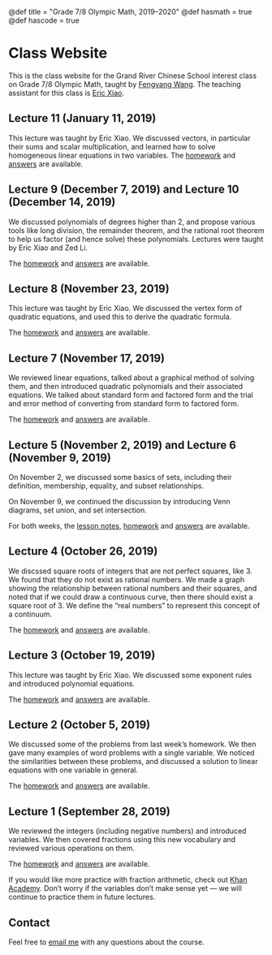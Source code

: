 @def title = "Grade 7/8 Olympic Math, 2019–2020"
@def hasmath = true
@def hascode = true

# Class Website

This is the class website for the Grand River Chinese School interest class on Grade 7/8
Olympic Math, taught by [Fengyang Wang](https://wafy.me/). The teaching assistant for this
class is [Eric Xiao](https://mathlord2.github.io/).

## Lecture 11 (January 11, 2019)

This lecture was taught by Eric Xiao. We discussed vectors, in particular their sums and
scalar multiplication, and learned how to solve homogeneous linear equations in two
variables. The [homework](assets/homework/vectors.pdf) and
[answers](assets/solutions/vectors.pdf) are available.

## Lecture 9 (December 7, 2019) and Lecture 10 (December 14, 2019)

We discussed polynomials of degrees higher than 2, and propose various tools like long
division, the remainder theorem, and the rational root theorem to help us factor (and hence
solve) these polynomials. Lectures were taught by Eric Xiao and Zed Li.

The [homework](assets/homework/polynomials.pdf) and
[answers](assets/solutions/polynomials.pdf) are available.

## Lecture 8 (November 23, 2019)

This lecture was taught by Eric Xiao. We discussed the vertex form of quadratic equations,
and used this to derive the quadratic formula.

The [homework](assets/homework/quadratic-formula.pdf) and
[answers](assets/solutions/quadratic-formula.pdf) are available.

## Lecture 7 (November 17, 2019)

We reviewed linear equations, talked about a graphical method of solving them, and then
introduced quadratic polynomials and their associated equations. We talked about standard
form and factored form and the trial and error method of converting from standard form to
factored form.

The [homework](assets/homework/quadratic-equations.pdf) and
[answers](assets/solutions/quadratic-equations.pdf) are available.

## Lecture 5 (November 2, 2019) and Lecture 6 (November 9, 2019)

On November 2, we discussed some basics of sets, including their definition, membership,
equality, and subset relationships.

On November 9, we continued the discussion by introducing Venn diagrams, set union, and set
intersection.

For both weeks, the [lesson notes](pub/sets.html), [homework](assets/homework/sets.pdf) and
[answers](assets/solutions/sets.pdf) are available.

## Lecture 4 (October 26, 2019)

We discssed square roots of integers that are not perfect squares, like $3$. We found that
they do not exist as rational numbers. We made a graph showing the relationship between
rational numbers and their squares, and noted that if we could draw a continuous curve, then
there should exist a square root of $3$. We define the “real numbers” to represent this
concept of a continuum.

The [homework](assets/homework/real-numbers.pdf) and
[answers](assets/solutions/real-numbers.pdf) are available.

## Lecture 3 (October 19, 2019)

This lecture was taught by Eric Xiao. We discussed some exponent rules and introduced
polynomial equations.

The [homework](assets/homework/exponents.pdf) and [answers](assets/solutions/exponents.pdf)
are available.

## Lecture 2 (October 5, 2019)

We discussed some of the problems from last week’s homework. We then gave many examples of
word problems with a single variable. We noticed the similarities between these problems,
and discussed a solution to linear equations with one variable in general.

The [homework](assets/homework/linear-systems.pdf) and
[answers](assets/solutions/linear-systems.pdf) are available.

## Lecture 1 (September 28, 2019)

We reviewed the integers (including negative numbers) and introduced variables. We then
covered fractions using this new vocabulary and reviewed various operations on them.

The [homework](assets/homework/rational-numbers.pdf) and
[answers](assets/solutions/rational-numbers.pdf) are available.

If you would like more practice with fraction arithmetic, check out [Khan
Academy](https://www.khanacademy.org/math/arithmetic/fraction-arithmetic). Don’t worry if
the variables don’t make sense yet — we will continue to practice them in future lectures.

## Contact

Feel free to [email me](mailto:fengyangwang0@gmail.com) with any questions about the course.
